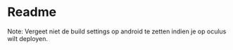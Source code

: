 # Readme

Note: Vergeet niet de build settings op android te zetten indien je op oculus wilt deployen. 